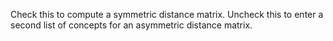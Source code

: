 Check this to compute a symmetric distance matrix.
Uncheck this to enter a second list of concepts for an asymmetric distance matrix.
